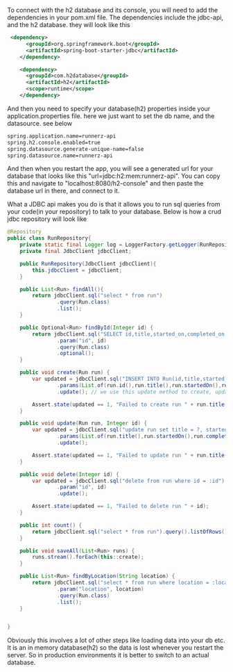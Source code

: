 To connect with the h2 database and its console, you will need to add the dependencies in your pom.xml file. The dependencies include the jdbc-api, and the h2 database. they will look like this

```xml
 <dependency>
      <groupId>org.springframework.boot</groupId>
      <artifactId>spring-boot-starter-jdbc</artifactId>
    </dependency>

    <dependency>
      <groupId>com.h2database</groupId>
      <artifactId>h2</artifactId>
      <scope>runtime</scope>
    </dependency>
```

And then you need to specify your database(h2) properties inside your application.properties file. here we just want to set the db name, and the datasource. see below

```bash
spring.application.name=runnerz-api
spring.h2.console.enabled=true
spring.datasource.generate-unique-name=false
spring.datasource.name=runnerz-api
```

And then when you restart the app, you will see a generated url for your database that looks like this "url=jdbc:h2:mem:runnerz-api". You can copy this and navigate to "localhost:8080/h2-console" and then paste the database url in there, and connect to it.

What a JDBC api makes you do is that it allows you to run sql queries from your code(in your repository) to talk to your database. Below is how a crud jdbc repository will look like
```java
@Repository
public class RunRepository{
    private static final Logger log = LoggerFactory.getLogger(RunRepository.class);
    private final JdbcClient jdbcClient;

    public RunRepository(JdbcClient jdbcClient){
        this.jdbcClient = jdbcClient;
    }

    public List<Run> findAll(){
        return jdbcClient.sql("select * from run")
                .query(Run.class)
                .list();
    }

    public Optional<Run> findById(Integer id) {
        return jdbcClient.sql("SELECT id,title,started_on,completed_on,miles,location FROM Run WHERE id = :id" )
                .param("id", id)
                .query(Run.class)
                .optional();
    }

    public void create(Run run) {
        var updated = jdbcClient.sql("INSERT INTO Run(id,title,started_on,completed_on,miles,location) values(?,?,?,?,?,?)")
                .params(List.of(run.id(),run.title(),run.startedOn(),run.completedOn(),run.miles(),run.location().toString()))
                .update(); // we use this update method to create, update or delete..since they are all a form of update to our database.

        Assert.state(updated == 1, "Failed to create run " + run.title());
    }

    public void update(Run run, Integer id) {
        var updated = jdbcClient.sql("update run set title = ?, started_on = ?, completed_on = ?, miles = ?, location = ? where id = ?")
                .params(List.of(run.title(),run.startedOn(),run.completedOn(),run.miles(),run.location().toString(), id))
                .update();

        Assert.state(updated == 1, "Failed to update run " + run.title());
    }

    public void delete(Integer id) {
        var updated = jdbcClient.sql("delete from run where id = :id")
                .param("id", id)
                .update();

        Assert.state(updated == 1, "Failed to delete run " + id);
    }

    public int count() {
        return jdbcClient.sql("select * from run").query().listOfRows().size();
    }

    public void saveAll(List<Run> runs) {
        runs.stream().forEach(this::create);
    }

    public List<Run> findByLocation(String location) {
        return jdbcClient.sql("select * from run where location = :location")
                .param("location", location)
                .query(Run.class)
                .list();
    }


}
```
Obviously this involves a lot of other steps like loading data into your db etc. It is an in memory database(h2) so the data is lost whenever you restart the server. So in production environments it is better to switch to an actual database.